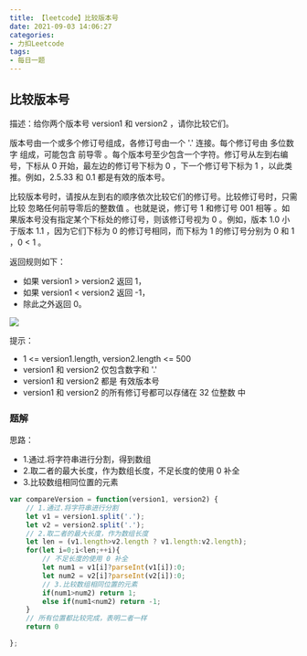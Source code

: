 ```yaml
---
title: 【leetcode】比较版本号
date: 2021-09-03 14:06:27
categories:
- 力扣Leetcode
tags:
- 每日一题
---
```

## 比较版本号
描述：给你两个版本号 version1 和 version2 ，请你比较它们。

版本号由一个或多个修订号组成，各修订号由一个 '.' 连接。每个修订号由 多位数字 组成，可能包含 前导零 。每个版本号至少包含一个字符。修订号从左到右编号，下标从 0 开始，最左边的修订号下标为 0 ，下一个修订号下标为 1 ，以此类推。例如，2.5.33 和 0.1 都是有效的版本号。

比较版本号时，请按从左到右的顺序依次比较它们的修订号。比较修订号时，只需比较 忽略任何前导零后的整数值 。也就是说，修订号 1 和修订号 001 相等 。如果版本号没有指定某个下标处的修订号，则该修订号视为 0 。例如，版本 1.0 小于版本 1.1 ，因为它们下标为 0 的修订号相同，而下标为 1 的修订号分别为 0 和 1 ，0 < 1 。

返回规则如下：
+ 如果 version1 > version2 返回 1，
+ 如果 version1 < version2 返回 -1，
+ 除此之外返回 0。

![](https://cdn.jsdelivr.net/gh/qw-null/BlogImages/20210903142913.png)

提示：
+ 1 <= version1.length, version2.length <= 500
+ version1 和 version2 仅包含数字和 '.'
+ version1 和 version2 都是 有效版本号
+ version1 和 version2 的所有修订号都可以存储在 32 位整数 中

### 题解
思路：
+ 1.通过.将字符串进行分割，得到数组
+ 2.取二者的最大长度，作为数组长度，不足长度的使用 0 补全
+ 3.比较数组相同位置的元素
  
```javascript
var compareVersion = function(version1, version2) {
    // 1.通过.将字符串进行分割
    let v1 = version1.split('.');
    let v2 = version2.split('.');
    // 2.取二者的最大长度，作为数组长度
    let len = (v1.length>v2.length ? v1.length:v2.length);
    for(let i=0;i<len;++i){
        // 不足长度的使用 0 补全
        let num1 = v1[i]?parseInt(v1[i]):0;
        let num2 = v2[i]?parseInt(v2[i]):0;
        // 3.比较数组相同位置的元素
        if(num1>num2) return 1;
        else if(num1<num2) return -1;
    }
    // 所有位置都比较完成，表明二者一样
    return 0

};

```